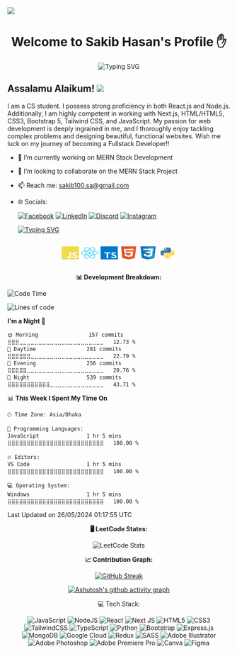 <img src="https://i0.wp.com/wanderin.dev/wp-content/uploads/2019/12/crop-0-0-1170-390-0-about-cover.png?w=1170&ssl=1">


#
<h1  align="center"><strong>Welcome to Sakib Hasan's Profile ✋</strong></h1>

<div align='center'>
 
<img src="https://readme-typing-svg.herokuapp.com?font=Fira+Code&duration=3000&pause=1000&center=true&vCenter=true&width=435&lines=Aspiring+Full+Stack+Developer;OpenSource+Enthusiast;Competitive+Programmer" alt="Typing SVG" />
 
</div>

<h2>
   <strong> Assalamu Alaikum! <img src="https://media.giphy.com/media/hvRJCLFzcasrR4ia7z/giphy.gif" width="25px"></strong>
</h2>

<p> I am a CS student. I possess strong proficiency in both React.js and Node.js. Additionally, I am highly competent in working with Next.js, HTML/HTML5, CSS3, Bootstrap 5, Tailwind CSS, and JavaScript. My passion for web development is deeply ingrained in me, and I thoroughly enjoy tackling complex problems and designing beautiful, functional websites. Wish me luck on my journey of becoming a Fullstack Developer!! </p>

- 🔭 I’m currently working on MERN Stack Development
- 💞️ I’m looking to collaborate on the MERN Stack Project
- 📫 Reach me: sakib100.sa@gmail.com
- 🌐 Socials:

  [![Facebook](https://img.shields.io/badge/Facebook-%231877F2.svg?logo=Facebook&logoColor=white)](https://facebook.com/sakib.hasan1998) [![LinkedIn](https://img.shields.io/badge/LinkedIn-%230077B5.svg?logo=linkedin&logoColor=white)](https://linkedin.com/in/abdullah-al-sakib) [![Discord](https://img.shields.io/badge/Discord-%237289DA.svg?logo=discord&logoColor=white)](https://discord.gg/https://discord.gg/4bJVXgKP) [![Instagram](https://img.shields.io/badge/Instagram-%23E4405F.svg?logo=Instagram&logoColor=white)](https://instagram.com/__sakibhasan)

  [![Typing SVG](https://readme-typing-svg.demolab.com?font=Fira+Code&weight=600&size=24&pause=1000&center=true&vCenter=true&width=1000&height=100&lines=Don't+Forget+to+Click+Follow+😊)](https://github.com/sakib-h)

##
<div align=center>
  <img align="center" alt="Rafa-Js" height="30" width="40" src="https://raw.githubusercontent.com/devicons/devicon/master/icons/javascript/javascript-plain.svg">
  <img align="center" alt="Rafa-React" height="30" width="40" src="https://raw.githubusercontent.com/devicons/devicon/master/icons/react/react-original.svg">
  <img align="center" alt="Rafa-Ts" height="30" width="40" src="https://raw.githubusercontent.com/devicons/devicon/master/icons/typescript/typescript-plain.svg">
  <img align="center" alt="Rafa-HTML" height="30" width="40" src="https://raw.githubusercontent.com/devicons/devicon/master/icons/html5/html5-original.svg">
  <img align="center" alt="Rafa-CSS" height="30" width="40" src="https://raw.githubusercontent.com/devicons/devicon/master/icons/css3/css3-original.svg">
  <img align="center" alt="Rafa-Python" height="30" width="40" src="https://raw.githubusercontent.com/devicons/devicon/master/icons/python/python-original.svg">
</div>

##

<strong> <p align=center> 📊 **Development Breakdown:** </p>  </strong>
<!--START_SECTION:waka-->
![Code Time](http://img.shields.io/badge/Code%20Time-420%20hrs%2049%20mins-blue)

![Lines of code](https://img.shields.io/badge/From%20Hello%20World%20I%27ve%20Written-4.1%20million%20lines%20of%20code-blue)

**I'm a Night 🦉** 

```text
🌞 Morning                157 commits         ⣿⣿⣿⣀⣀⣀⣀⣀⣀⣀⣀⣀⣀⣀⣀⣀⣀⣀⣀⣀⣀⣀⣀⣀⣀   12.73 % 
🌆 Daytime                281 commits         ⣿⣿⣿⣿⣿⣿⣀⣀⣀⣀⣀⣀⣀⣀⣀⣀⣀⣀⣀⣀⣀⣀⣀⣀⣀   22.79 % 
🌃 Evening                256 commits         ⣿⣿⣿⣿⣿⣀⣀⣀⣀⣀⣀⣀⣀⣀⣀⣀⣀⣀⣀⣀⣀⣀⣀⣀⣀   20.76 % 
🌙 Night                  539 commits         ⣿⣿⣿⣿⣿⣿⣿⣿⣿⣿⣿⣀⣀⣀⣀⣀⣀⣀⣀⣀⣀⣀⣀⣀⣀   43.71 % 
```


📊 **This Week I Spent My Time On** 

```text
🕑︎ Time Zone: Asia/Dhaka

💬 Programming Languages: 
JavaScript               1 hr 5 mins         ⣿⣿⣿⣿⣿⣿⣿⣿⣿⣿⣿⣿⣿⣿⣿⣿⣿⣿⣿⣿⣿⣿⣿⣿⣿   100.00 % 

🔥 Editors: 
VS Code                  1 hr 5 mins         ⣿⣿⣿⣿⣿⣿⣿⣿⣿⣿⣿⣿⣿⣿⣿⣿⣿⣿⣿⣿⣿⣿⣿⣿⣿   100.00 % 

💻 Operating System: 
Windows                  1 hr 5 mins         ⣿⣿⣿⣿⣿⣿⣿⣿⣿⣿⣿⣿⣿⣿⣿⣿⣿⣿⣿⣿⣿⣿⣿⣿⣿   100.00 % 
```


 Last Updated on 26/05/2024 01:17:55 UTC
<!--END_SECTION:waka-->

<div align=center width="60%">

 <strong> <p> 🖥️ LeetCode States: </p>  </strong>

![LeetCode Stats](https://leetcard.jacoblin.cool/sakib-h?theme=dark&font=Source%20Sans%20Pro)
 
 <strong> <p> 📈 Contribution Graph: </p>  </strong>

[![GitHub Streak](https://streak-stats.demolab.com?user=sakib-h&theme=rising-sun&date_format=M%20j%5B%2C%20Y%5D)](https://git.io/streak-stats)

[![Ashutosh's github activity graph](https://github-readme-activity-graph.vercel.app/graph?username=sakib-h&theme=github-compact&height=350)](https://github.com/ashutosh00710/github-readme-activity-graph)

</div>

<!-- ![](http://github-profile-summary-cards.vercel.app/api/cards/profile-details?username=sakib-h&theme=github_dark) -->

<div align=center width="60%" >
 💻 Tech Stack:

  ![JavaScript](https://img.shields.io/badge/javascript-%23323330.svg?style=for-the-badge&logo=javascript&logoColor=%23F7DF1E) ![NodeJS](https://img.shields.io/badge/node.js-6DA55F?style=for-the-badge&logo=node.js&logoColor=white) ![React](https://img.shields.io/badge/react-%2320232a.svg?style=for-the-badge&logo=react&logoColor=%2361DAFB) ![Next JS](https://img.shields.io/badge/Next-black?style=for-the-badge&logo=next.js&logoColor=white) ![HTML5](https://img.shields.io/badge/html5-%23E34F26.svg?style=for-the-badge&logo=html5&logoColor=white) ![CSS3](https://img.shields.io/badge/css3-%231572B6.svg?style=for-the-badge&logo=css3&logoColor=white) ![TailwindCSS](https://img.shields.io/badge/tailwindcss-%2338B2AC.svg?style=for-the-badge&logo=tailwind-css&logoColor=white) ![TypeScript](https://img.shields.io/badge/typescript-%23007ACC.svg?style=for-the-badge&logo=typescript&logoColor=white) ![Python](https://img.shields.io/badge/python-3670A0?style=for-the-badge&logo=python&logoColor=ffdd54) ![Bootstrap](https://img.shields.io/badge/bootstrap-%23563D7C.svg?style=for-the-badge&logo=bootstrap&logoColor=white) ![Express.js](https://img.shields.io/badge/express.js-%23404d59.svg?style=for-the-badge&logo=express&logoColor=%2361DAFB) ![MongoDB](https://img.shields.io/badge/MongoDB-%234ea94b.svg?style=for-the-badge&logo=mongodb&logoColor=white)
![Google Cloud](https://img.shields.io/badge/Google%20Cloud-%234285F4.svg?style=for-the-badge&logo=google-cloud&logoColor=white) ![Redux](https://img.shields.io/badge/redux-%23593d88.svg?style=for-the-badge&logo=redux&logoColor=white) ![SASS](https://img.shields.io/badge/SASS-hotpink.svg?style=for-the-badge&logo=SASS&logoColor=white) ![Adobe Illustrator](https://img.shields.io/badge/adobeillustrator-%23FF9A00.svg?style=for-the-badge&logo=adobeillustrator&logoColor=white) ![Adobe Photoshop](https://img.shields.io/badge/adobephotoshop-%2331A8FF.svg?style=for-the-badge&logo=adobephotoshop&logoColor=white) ![Adobe Premiere Pro](https://img.shields.io/badge/Adobe%20Premiere%20Pro-9999FF.svg?style=for-the-badge&logo=Adobe%20Premiere%20Pro&logoColor=white) ![Canva](https://img.shields.io/badge/Canva-%2300C4CC.svg?style=for-the-badge&logo=Canva&logoColor=white) 	![Figma](https://img.shields.io/badge/figma-%23F24E1E.svg?style=for-the-badge&logo=figma&logoColor=white)

</div>
<!---
sakib-h/sakib-h is a ✨ special ✨ repository because its `README.md` (this file) appears on your GitHub profile.
You can click the Preview link to take a look at your changes.
--->
